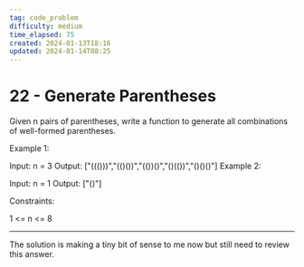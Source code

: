 ```yaml
---
tag: code_problem
difficulty: medium
time_elapsed: 75
created: 2024-01-13T18:16
updated: 2024-01-14T08:25
---
```


# 22 - Generate Parentheses

Given n pairs of parentheses, write a function to generate all combinations of well-formed parentheses.

 

Example 1:

Input: n = 3
Output: ["((()))","(()())","(())()","()(())","()()()"]
Example 2:

Input: n = 1
Output: ["()"]
 

Constraints:

1 <= n <= 8

---

The solution is making a tiny bit of sense to me now but still need to review this answer.

